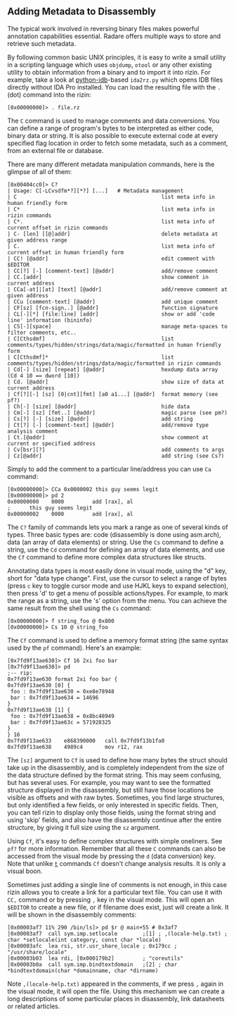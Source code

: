 ## Adding Metadata to Disassembly

The typical work involved in reversing binary files makes powerful annotation capabilities essential.
Radare offers multiple ways to store and retrieve such metadata.

By following common basic UNIX principles, it is easy to write a small utility in a scripting language which uses `objdump`, `otool` or any other existing utility to obtain information from a binary and to import it into rizin. For example, take a look at [python-idb](https://github.com/williballenthin/python-idb)-based `ida2rz.py` which opens IDB files directly without IDA Pro installed. You can load the resulting file with the `.` (dot) command into the rizin:
```
[0x00000000]> . file.rz
```

The `C` command is used to manage comments and data conversions. You can define a range of program's bytes to be interpreted as either code, binary data or string. It is also possible to execute external code at every specified flag location in order to fetch some metadata, such as a comment, from an external file or database.

There are many different metadata manipulation commands, here is the glimpse of all of them:

```
[0x00404cc0]> C?
| Usage: C[-LCvsdfm*?][*?] [...]   # Metadata management
| C                                              list meta info in human friendly form
| C*                                             list meta info in rizin commands
| C*.                                            list meta info of current offset in rizin commands
| C- [len] [[@]addr]                             delete metadata at given address range
| C.                                             list meta info of current offset in human friendly form
| CC! [@addr]                                    edit comment with $EDITOR
| CC[?] [-] [comment-text] [@addr]               add/remove comment
| CC.[addr]                                      show comment in current address
| CCa[-at]|[at] [text] [@addr]                   add/remove comment at given address
| CCu [comment-text] [@addr]                     add unique comment
| CF[sz] [fcn-sign..] [@addr]                    function signature
| CL[-][*] [file:line] [addr]                    show or add 'code line' information (bininfo)
| CS[-][space]                                   manage meta-spaces to filter comments, etc..
| C[Cthsdmf]                                     list comments/types/hidden/strings/data/magic/formatted in human friendly form
| C[Cthsdmf]*                                    list comments/types/hidden/strings/data/magic/formatted in rizin commands
| Cd[-] [size] [repeat] [@addr]                  hexdump data array (Cd 4 10 == dword [10])
| Cd. [@addr]                                    show size of data at current address
| Cf[?][-] [sz] [0|cnt][fmt] [a0 a1...] [@addr]  format memory (see pf?)
| Ch[-] [size] [@addr]                           hide data
| Cm[-] [sz] [fmt..] [@addr]                     magic parse (see pm?)
| Cs[?] [-] [size] [@addr]                       add string
| Ct[?] [-] [comment-text] [@addr]               add/remove type analysis comment
| Ct.[@addr]                                     show comment at current or specified address
| Cv[bsr][?]                                     add comments to args
| Cz[@addr]                                      add string (see Cs?)
```

Simply to add the comment to a particular line/address you can use `Ca` command:

```
[0x00000000]> CCa 0x0000002 this guy seems legit
[0x00000000]> pd 2
0x00000000    0000         add [rax], al
;      this guy seems legit
0x00000002    0000         add [rax], al
```

The `C?` family of commands lets you mark a range as one of several kinds of types. Three basic types are: code (disassembly is done using asm.arch), data (an array of data elements) or string. Use the `Cs` command to define a string, use the `Cd` command for defining an array of data elements, and use the `Cf` command to define more complex data structures like structs.

Annotating data types is most easily done in visual mode, using the "d" key, short for "data type change". First, use the cursor to select a range of bytes (press `c` key to toggle cursor mode and use HJKL keys to expand selection), then press 'd' to get a menu of possible actions/types. For example, to mark the range as a string, use the 's' option from the menu. You can achieve the same result from the shell using the `Cs` command:

```
[0x00000000]> f string_foo @ 0x800
[0x00000000]> Cs 10 @ string_foo
```

The `Cf` command is used to define a memory format string (the same syntax used by the `pf` command). Here's an example:

```
[0x7fd9f13ae630]> Cf 16 2xi foo bar
[0x7fd9f13ae630]> pd
;-- rip:
0x7fd9f13ae630 format 2xi foo bar {
0x7fd9f13ae630 [0] {
 foo : 0x7fd9f13ae630 = 0xe8e78948
 bar : 0x7fd9f13ae634 = 14696
}
0x7fd9f13ae638 [1] {
 foo : 0x7fd9f13ae638 = 0x8bc48949
 bar : 0x7fd9f13ae63c = 571928325
}
} 16
0x7fd9f13ae633    e868390000   call 0x7fd9f13b1fa0
0x7fd9f13ae638    4989c4       mov r12, rax
```

The `[sz]` argument to `Cf` is used to define how many bytes the struct should take up in the disassembly, and is completely independent from the size of the data structure defined by the format string. This may seem confusing, but has several uses. For example, you may want to see the formatted structure displayed in the disassembly, but still have those locations be visible as offsets and with raw bytes. Sometimes, you find large structures, but only identified a few fields, or only interested in specific fields. Then, you can tell rizin to display only those fields, using the format string and using 'skip' fields, and also have the disassembly continue after the entire structure, by giving it full size using the `sz` argument.

Using `Cf`, it's easy to define complex structures with simple oneliners. See `pf?` for more information.
Remember that all these `C` commands can also be accessed from the visual mode by pressing the `d` (data conversion) key.
Note that unlike [`t`](../analysis/types.md) commands `Cf` doesn't change analysis results. It is only
a visual boon.

Sometimes just adding a single line of comments is not enough, in this case rizin allows you to
create a link for a particular text file. You can use it with `CC,` command or by pressing `,` key in
the visual mode. This will open an `$EDITOR` to create a new file, or if filename does exist, just
will create a link. It will be shown in the disassembly comments:

```
[0x00003af7 11% 290 /bin/ls]> pd $r @ main+55 # 0x3af7
│0x00003af7  call sym.imp.setlocale        ;[1] ; ,(locale-help.txt) ; char *setlocale(int category, const char *locale)
│0x00003afc  lea rsi, str.usr_share_locale ; 0x179cc ; "/usr/share/locale"
│0x00003b03  lea rdi, [0x000179b2]         ; "coreutils"
│0x00003b0a  call sym.imp.bindtextdomain   ;[2] ; char *bindtextdomain(char *domainname, char *dirname)
```

Note `,(locale-help.txt)` appeared in the comments, if we press `,` again in the visual mode, it
will open the file. Using this mechanism we can create a long descriptions of some particular places
in disassembly, link datasheets or related articles.

